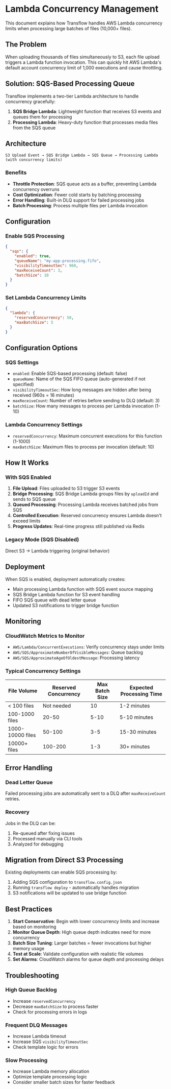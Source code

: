 # Lambda Concurrency Management

This document explains how Transflow handles AWS Lambda concurrency limits when processing large batches of files (10,000+ files).

## The Problem

When uploading thousands of files simultaneously to S3, each file upload triggers a Lambda function invocation. This can quickly hit AWS Lambda's default account concurrency limit of 1,000 executions and cause throttling.

## Solution: SQS-Based Processing Queue

Transflow implements a two-tier Lambda architecture to handle concurrency gracefully:

1. **SQS Bridge Lambda**: Lightweight function that receives S3 events and queues them for processing
2. **Processing Lambda**: Heavy-duty function that processes media files from the SQS queue

## Architecture

```
S3 Upload Event → SQS Bridge Lambda → SQS Queue → Processing Lambda (with concurrency limits)
```

### Benefits

- **Throttle Protection**: SQS queue acts as a buffer, preventing Lambda concurrency overruns
- **Cost Optimization**: Fewer cold starts by batching processing
- **Error Handling**: Built-in DLQ support for failed processing jobs
- **Batch Processing**: Process multiple files per Lambda invocation

## Configuration

### Enable SQS Processing

```json
{
  "sqs": {
    "enabled": true,
    "queueName": "my-app-processing.fifo",
    "visibilityTimeoutSec": 960,
    "maxReceiveCount": 3,
    "batchSize": 10
  }
}
```

### Set Lambda Concurrency Limits

```json
{
  "lambda": {
    "reservedConcurrency": 50,
    "maxBatchSize": 5
  }
}
```

## Configuration Options

### SQS Settings

- `enabled`: Enable SQS-based processing (default: false)
- `queueName`: Name of the SQS FIFO queue (auto-generated if not specified)
- `visibilityTimeoutSec`: How long messages are hidden after being received (960s = 16 minutes)
- `maxReceiveCount`: Number of retries before sending to DLQ (default: 3)
- `batchSize`: How many messages to process per Lambda invocation (1-10)

### Lambda Concurrency Settings

- `reservedConcurrency`: Maximum concurrent executions for this function (1-1000)
- `maxBatchSize`: Maximum files to process per invocation (default: 10)

## How It Works

### With SQS Enabled

1. **File Upload**: Files uploaded to S3 trigger S3 events
2. **Bridge Processing**: SQS Bridge Lambda groups files by `uploadId` and sends to SQS queue
3. **Queued Processing**: Processing Lambda receives batched jobs from SQS
4. **Controlled Execution**: Reserved concurrency ensures Lambda doesn't exceed limits
5. **Progress Updates**: Real-time progress still published via Redis

### Legacy Mode (SQS Disabled)

Direct S3 → Lambda triggering (original behavior)

## Deployment

When SQS is enabled, deployment automatically creates:

- Main processing Lambda function with SQS event source mapping
- SQS Bridge Lambda function for S3 event handling
- FIFO SQS queue with dead letter queue
- Updated S3 notifications to trigger bridge function

## Monitoring

### CloudWatch Metrics to Monitor

- `AWS/Lambda/ConcurrentExecutions`: Verify concurrency stays under limits
- `AWS/SQS/ApproximateNumberOfVisibleMessages`: Queue backlog
- `AWS/SQS/ApproximateAgeOfOldestMessage`: Processing latency

### Typical Concurrency Settings

| File Volume      | Reserved Concurrency | Max Batch Size | Expected Processing Time |
| ---------------- | -------------------- | -------------- | ------------------------ |
| < 100 files      | Not needed           | 10             | 1-2 minutes              |
| 100-1000 files   | 20-50                | 5-10           | 5-10 minutes             |
| 1000-10000 files | 50-100               | 3-5            | 15-30 minutes            |
| 10000+ files     | 100-200              | 1-3            | 30+ minutes              |

## Error Handling

### Dead Letter Queue

Failed processing jobs are automatically sent to a DLQ after `maxReceiveCount` retries.

### Recovery

Jobs in the DLQ can be:

1. Re-queued after fixing issues
2. Processed manually via CLI tools
3. Analyzed for debugging

## Migration from Direct S3 Processing

Existing deployments can enable SQS processing by:

1. Adding SQS configuration to `transflow.config.json`
2. Running `transflow deploy` - automatically handles migration
3. S3 notifications will be updated to use bridge function

## Best Practices

1. **Start Conservative**: Begin with lower concurrency limits and increase based on monitoring
2. **Monitor Queue Depth**: High queue depth indicates need for more concurrency
3. **Batch Size Tuning**: Larger batches = fewer invocations but higher memory usage
4. **Test at Scale**: Validate configuration with realistic file volumes
5. **Set Alarms**: CloudWatch alarms for queue depth and processing delays

## Troubleshooting

### High Queue Backlog

- Increase `reservedConcurrency`
- Decrease `maxBatchSize` to process faster
- Check for processing errors in logs

### Frequent DLQ Messages

- Increase Lambda timeout
- Increase SQS `visibilityTimeoutSec`
- Check template logic for errors

### Slow Processing

- Increase Lambda memory allocation
- Optimize template processing logic
- Consider smaller batch sizes for faster feedback

